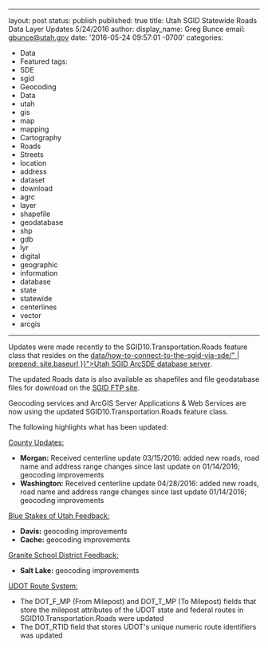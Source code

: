 
---
layout: post
status: publish
published: true
title: Utah SGID Statewide Roads Data Layer Updates 5/24/2016
author:
display_name: Greg Bunce
email: gbunce@utah.gov
date: '2016-05-24 09:57:01 -0700'
categories:
- Data
- Featured
tags:
- SDE
- sgid
- Geocoding
- Data
- utah
- gis
- map
- mapping
- Cartography
- Roads
- Streets
- location
- address
- dataset
- download
- agrc
- layer
- shapefile
- geodatabase
- shp
- gdb
- lyr
- digital
- geographic
- information
- database
- state
- statewide
- centerlines
- vector
- arcgis
---
<p>Updates were made recently to the SGID10.Transportation.Roads feature class that resides on the <a href="{{ " />data/how-to-connect-to-the-sgid-via-sde/" | prepend: site.baseurl }}">Utah SGID ArcSDE database server</a>.</p>
<p>The updated Roads data is also available as shapefiles and file geodatabase files for download on the <a href="ftp://ftp.agrc.utah.gov/UtahSGID_Vector/UTM12_NAD83/TRANSPORTATION/PackagedData/_Statewide/UtahRoadAndHighwaySystem/">SGID FTP site</a>.</p>
<p>Geocoding services and ArcGIS Server Applications & Web Services are now using the updated SGID10.Transportation.Roads feature class.</p>
<p>The following highlights what has been updated:</p>
<p><span style="text-decoration: underline;">County Updates:</span></p>
<ul>
    <li><strong>Morgan:</strong> Received centerline update 03/15/2016: added new roads, road name and address range changes since last update on 01/14/2016; geocoding improvements</li>
    <li><strong>Washington:</strong> Received centerline update 04/28/2016: added new roads, road name and address range changes since last update 01/14/2016; geocoding improvements</li>
    </li>
</ul>
<p><span style="text-decoration: underline;">Blue Stakes of Utah Feedback:</span></p>
<ul>
    <li><strong>Davis:</strong> geocoding improvements</li>
    <li><strong>Cache:</strong> geocoding improvements</li>
</ul>
<p><span style="text-decoration: underline;">Granite School District Feedback:</span></p>
<ul>
    <li><strong>Salt Lake:</strong> geocoding improvements</li>
</ul>
<p><span style="text-decoration: underline;">UDOT Route System:</span></p>
<ul>
    <li>The DOT_F_MP (From Milepost) and DOT_T_MP (To Milepost) fields that store the milepost attributes of the UDOT state and federal routes in SGID10.Transportation.Roads were updated</li>
    <li>The DOT_RTID field that stores UDOT's unique numeric route identifiers was updated</li>


